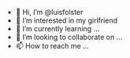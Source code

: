 - 👋 Hi, I’m @luisfolster
- 👀 I’m interested in my girlfriend
- 🌱 I’m currently learning ...
- 💞️ I’m looking to collaborate on ...
- 📫 How to reach me ...

<!---
luisfolster/luisfolster is a ✨ special ✨ repository because its `README.md` (this file) appears on your GitHub profile.
You can click the Preview link to take a look at your changes.
--->
